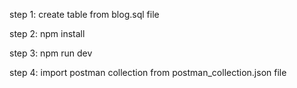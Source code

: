 step 1: create table from blog.sql file

step 2: npm install

step 3: npm run dev

step 4: import postman collection from postman_collection.json file
